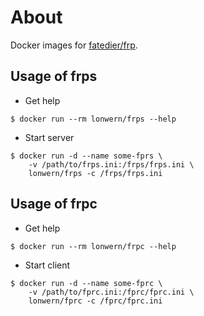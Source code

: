 # About

Docker images for [fatedier/frp](https://github.com/fatedier/frp).

## Usage of frps

- Get help

```console
$ docker run --rm lonwern/frps --help
```

- Start server

```console
$ docker run -d --name some-fprs \
    -v /path/to/frps.ini:/frps/frps.ini \
    lonwern/frps -c /frps/frps.ini
```

## Usage of frpc

- Get help

```console
$ docker run --rm lonwern/frpc --help
```

- Start client

```console
$ docker run -d --name some-fprc \
    -v /path/to/fprc.ini:/fprc/fprc.ini \
    lonwern/fprc -c /fprc/fprc.ini
```